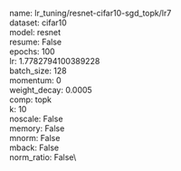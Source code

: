 name: lr_tuning/resnet-cifar10-sgd_topk/lr7\
dataset: cifar10\
model: resnet\
resume: False\
epochs: 100\
lr: 1.7782794100389228\
batch_size: 128\
momentum: 0\
weight_decay: 0.0005\
comp: topk\
k: 10\
noscale: False\
memory: False\
mnorm: False\
mback: False\
norm_ratio: False\
